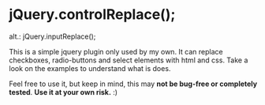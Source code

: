 jQuery.controlReplace();
========================
alt.: jQuery.inputReplace();

This is a simple jquery plugin only used by my own. It can replace checkboxes, radio-buttons and select elements with html and css.
Take a look on the examples to understand what is does.

Feel free to use it, but keep in mind, this may **not be bug-free or completely tested**.
**Use it at your own risk.** :)
